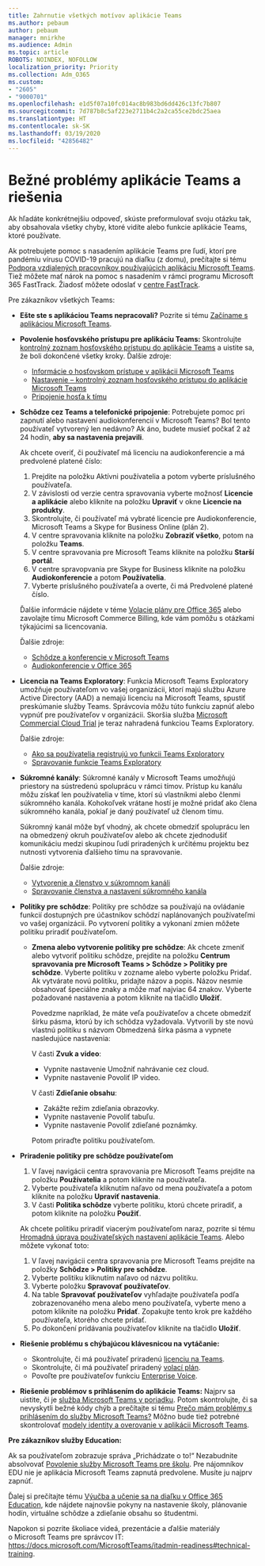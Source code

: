 ```yaml
---
title: Zahrnutie všetkých motívov aplikácie Teams
ms.author: pebaum
author: pebaum
manager: mnirkhe
ms.audience: Admin
ms.topic: article
ROBOTS: NOINDEX, NOFOLLOW
localization_priority: Priority
ms.collection: Adm_O365
ms.custom:
- "2605"
- "9000701"
ms.openlocfilehash: e1d5f07a10fc014ac8b983bd6dd426c13fc7b807
ms.sourcegitcommit: 7d787b8c5af223e2711b4c2a2ca55ce2bdc25aea
ms.translationtype: HT
ms.contentlocale: sk-SK
ms.lasthandoff: 03/19/2020
ms.locfileid: "42856482"
---
```

# <a name="teams-common-issues-and-resolutions"></a>Bežné problémy aplikácie Teams a riešenia

Ak hľadáte konkrétnejšiu odpoveď, skúste preformulovať svoju otázku tak, aby obsahovala všetky chyby, ktoré vidíte alebo funkcie aplikácie Teams, ktoré používate.

Ak potrebujete pomoc s nasadením aplikácie Teams pre ľudí, ktorí pre pandémiu vírusu COVID-19 pracujú na diaľku (z domu), prečítajte si tému [Podpora vzdialených pracovníkov používajúcich aplikáciu Microsoft Teams](https://docs.microsoft.com/microsoftteams/support-remote-work-with-teams). Tiež môžete mať nárok na pomoc s nasadením v rámci programu Microsoft 365 FastTrack. Žiadosť môžete odoslať v [centre FastTrack](https://www.microsoft.com/fasttrack).

Pre zákazníkov všetkých Teams:

- **Ešte ste s aplikáciou Teams nepracovali?** Pozrite si tému [Začíname s aplikáciou Microsoft Teams](https://docs.microsoft.com/microsoftteams/get-started-with-teams-quick-start).
- **Povolenie hosťovského prístupu pre aplikáciu Teams:** Skontrolujte [kontrolný zoznam hosťovského prístupu do aplikácie Teams](https://docs.microsoft.com/microsoftteams/guest-access-checklist) a uistite sa, že boli dokončené všetky kroky. Ďalšie zdroje:
    - [Informácie o hosťovskom prístupe v aplikácii Microsoft Teams](https://docs.microsoft.com/microsoftteams/guest-access)
    - [Nastavenie – kontrolný zoznam hosťovského prístupu do aplikácie Microsoft Teams](https://docs.microsoft.com/microsoftteams/guest-access-checklist)
    - [Pripojenie hosťa k tímu](https://docs.microsoft.com/microsoftteams/guest-joins)

- **Schôdze cez Teams a telefonické pripojenie**: Potrebujete pomoc pri zapnutí alebo nastavení audiokonferencií v Microsoft Teams? Bol tento používateľ vytvorený len nedávno? Ak áno, budete musieť počkať 2 až 24 hodín, **aby sa nastavenia prejavili**. 

    Ak chcete overiť, či používateľ má licenciu na audiokonferencie a má predvolené platené číslo:
    1.    Prejdite na položku Aktívni používatelia a potom vyberte príslušného používateľa.
    2.    V závislosti od verzie centra spravovania vyberte možnosť **Licencie a aplikácie** alebo kliknite na položku **Upraviť** v okne **Licencie na produkty**.
    3.    Skontrolujte, či používateľ má vybraté licencie pre Audiokonferencie, Microsoft Teams a Skype for Business Online (plán 2).
    4.    V centre spravovania kliknite na položku **Zobraziť všetko**, potom na položku **Teams**.
    5.    V centre spravovania pre Microsoft Teams kliknite na položku **Starší portál**.
    6.    V centre spravopvania pre Skype for Business kliknite na položku **Audiokonferencie** a potom **Používatelia**.
    7.    Vyberte príslušného používateľa a overte, či má Predvolené platené číslo.
    
    Ďalšie informácie nájdete v téme [Volacie plány pre Office 365](https://docs.microsoft.com/microsoftteams/calling-plans-for-office-365) alebo zavolajte tímu Microsoft Commerce Billing, kde vám pomôžu s otázkami týkajúcimi sa licencovania.

    Ďalšie zdroje:

    - [Schôdze a konferencie v Microsoft Teams](https://docs.microsoft.com/microsoftteams/deploy-meetings-microsoft-teams-landing-page)
    - [Audiokonferencie v Office 365](https://docs.microsoft.com/microsoftteams/audio-conferencing-in-office-365)

- **Licencia na Teams Exploratory**: Funkcia Microsoft Teams Exploratory umožňuje používateľom vo vašej organizácii, ktorí majú službu Azure Active Directory (AAD) a nemajú licenciu na Microsoft Teams, spustiť preskúmanie služby Teams. Správcovia môžu túto funkciu zapnúť alebo vypnúť pre používateľov v organizácii. Skoršia služba [Microsoft Commercial Cloud Trial](https://docs.microsoft.com/microsoftteams/iw-trial-teams) je teraz nahradená funkciou Teams Exploratory.

    Ďalšie zdroje:

    - [Ako sa používatelia registrujú vo funkcii Teams Exploratory](https://docs.microsoft.com/microsoftteams/teams-exploratory#how-users-sign-up-for-the-teams-exploratory-experience)
    - [Spravovanie funkcie Teams Exploratory](https://docs.microsoft.com/microsoftteams/teams-exploratory#manage-the-teams-exploratory-experience)

- **Súkromné kanály**: Súkromné kanály v Microsoft Teams umožňujú priestory na sústredenú spoluprácu v rámci tímov. Prístup ku kanálu môžu získať len používatelia v tíme, ktorí sú vlastníkmi alebo členmi súkromného kanála. Kohokoľvek vrátane hostí je možné pridať ako člena súkromného kanála, pokiaľ je daný používateľ už členom tímu.

    Súkromný kanál môže byť vhodný, ak chcete obmedziť spoluprácu len na obmedzený okruh používateľov alebo ak chcete zjednodušiť komunikáciu medzi skupinou ľudí priradených k určitému projektu bez nutnosti vytvorenia ďalšieho tímu na spravovanie.

    Ďalšie zdroje:
    - [Vytvorenie a členstvo v súkromnom kanáli](https://docs.microsoft.com/microsoftteams/private-channels#private-channel-creation-and-membership)
    - [Spravovanie členstva a nastavení súkromného kanála](https://docs.microsoft.com/microsoftteams/private-channels#manage-private-channel-membership-and-settings)

- **Politiky pre schôdze**: Politiky pre schôdze sa používajú na ovládanie funkcií dostupných pre účastníkov schôdzí naplánovaných používateľmi vo vašej organizácii. Po vytvorení politiky a vykonaní zmien môžete politiku priradiť používateľom. 
    - **Zmena alebo vytvorenie politiky pre schôdze**: Ak chcete zmeniť alebo vytvoriť politiku schôdze, prejdite na položku **Centrum spravovania pre Microsoft Teams > Schôdze > Politiky pre schôdze**. Vyberte politiku v zozname alebo vyberte položku Pridať. Ak vytvárate novú politiku, pridajte názov a popis. Názov nesmie obsahovať špeciálne znaky a môže mať najviac 64 znakov. Vyberte požadované nastavenia a potom kliknite na tlačidlo **Uložiť**.

        Povedzme napríklad, že máte veľa používateľov a chcete obmedziť šírku pásma, ktorú by ich schôdza vyžadovala. Vytvorili by ste novú vlastnú politiku s názvom Obmedzená šírka pásma a vypnete nasledujúce nastavenia:

        V časti **Zvuk a video**:
        - Vypnite nastavenie Umožniť nahrávanie cez cloud.
        - Vypnite nastavenie Povoliť IP video.

        V časti **Zdieľanie obsahu**:
        - Zakážte režim zdieľania obrazovky.
        - Vypnite nastavenie Povoliť tabuľu.
        - Vypnite nastavenie Povoliť zdieľané poznámky.

        Potom priraďte politiku používateľom.

- **Priradenie politiky pre schôdze používateľom**

    1. V ľavej navigácii centra spravovania pre Microsoft Teams prejdite na položku **Používatelia** a potom kliknite na používateľa.
    2. Vyberte používateľa kliknutím naľavo od mena používateľa a potom kliknite na položku **Upraviť nastavenia**.
    3. V časti **Politika schôdze** vyberte politiku, ktorú chcete priradiť, a potom kliknite na položku **Použiť**.

    Ak chcete politiku priradiť viacerým používateľom naraz, pozrite si tému [Hromadná úprava používateľských nastavení aplikácie Teams](https://docs.microsoft.com/microsoftteams/edit-user-settings-in-bulk). Alebo môžete vykonať toto:

    1. V ľavej navigácii centra spravovania pre Microsoft Teams prejdite na položky **Schôdze > Politiky pre schôdze**.
    2. Vyberte politiku kliknutím naľavo od názvu politiku.
    3. Vyberte položku **Spravovať používateľov**.
    4. Na table **Spravovať používateľov** vyhľadajte používateľa podľa zobrazenovaného mena alebo meno používateľa, vyberte meno a potom kliknite na položku **Pridať**. Zopakujte tento krok pre každého používateľa, ktorého chcete pridať.
    5. Po dokončení pridávania používateľov kliknite na tlačidlo **Uložiť**.

- **Riešenie problému s chýbajúcou klávesnicou na vytáčanie:**  

    - Skontrolujte, či má používateľ priradenú [licenciu na Teams](https://docs.microsoft.com/MicrosoftTeams/assign-teams-licenses).
    - Skontrolujte, či má používateľ priradený [volací plán](https://docs.microsoft.com/MicrosoftTeams/calling-plan-landing-page).
    - Povoľte pre používateľov funkciu [Enterprise Voice](https://docs.microsoft.com/skypeforbusiness/skype-for-business-hybrid-solutions/plan-your-phone-system-cloud-pbx-solution/enable-users-for-enterprise-voice-online-and-phone-system-voicemail#to-enable-your-users-for-phone-system-in-office-365-voice-and-voicemail).

- **Riešenie problémov s prihlásením do aplikácie Teams:** Najprv sa uistite, či je [služba Microsoft Teams v poriadku](https://admin.microsoft.com/Adminportal/Home?source=applauncher#/servicehealth). Potom skontrolujte, či sa nevyskytli bežné kódy chýb a prečítajte si tému [Prečo mám problémy s prihlásením do služby Microsoft Teams?](https://support.office.com/article/a02f683b-61a3-4008-9447-ee60c5593b0f)  Môžno bude tiež potrebné skontrolovať [modely identity a overovanie v aplikácii Microsoft Teams](https://docs.microsoft.com/MicrosoftTeams/identify-models-authentication).

**Pre zákazníkov služby Education:**

Ak sa používateľom zobrazuje správa „Prichádzate o to!“ Nezabudnite absolvovať [Povolenie služby Microsoft Teams pre školu](https://docs.microsoft.com/microsoft-365/education/intune-edu-trial/enable-microsoft-teams). Pre nájomníkov EDU nie je aplikácia Microsoft Teams zapnutá predvolene. Musíte ju najprv zapnúť.

Ďalej si prečítajte tému [Výučba a učenie sa na diaľku v Office 365 Education](https://support.office.com/article/remote-teaching-and-learning-in-office-365-education-f651ccae-7b65-478b-8366-51bb884025c4), kde nájdete najnovšie pokyny na nastavenie školy, plánovanie hodín, virtuálne schôdze a zdieľanie obsahu so študentmi.

Napokon si pozrite školiace videá, prezentácie a ďalšie materiály o Microsoft Teams pre správcov IT: https://docs.microsoft.com/MicrosoftTeams/itadmin-readiness#technical-training. 
